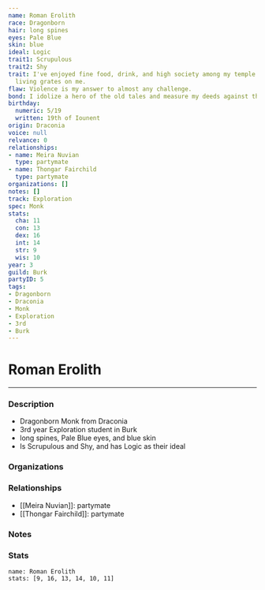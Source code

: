 ```yaml
---
name: Roman Erolith
race: Dragonborn
hair: long spines
eyes: Pale Blue
skin: blue
ideal: Logic
trait1: Scrupulous
trait2: Shy
trait: I've enjoyed fine food, drink, and high society among my temple's elite. Rough
  living grates on me.
flaw: Violence is my answer to almost any challenge.
bond: I idolize a hero of the old tales and measure my deeds against that person's.
birthday:
  numeric: 5/19
  written: 19th of Iounent
origin: Draconia
voice: null
relvance: 0
relationships:
- name: Meira Nuvian
  type: partymate
- name: Thongar Fairchild
  type: partymate
organizations: []
notes: []
track: Exploration
spec: Monk
stats:
  cha: 11
  con: 13
  dex: 16
  int: 14
  str: 9
  wis: 10
year: 3
guild: Burk
partyID: 5
tags:
- Dragonborn
- Draconia
- Monk
- Exploration
- 3rd
- Burk
---
```

# Roman Erolith
---
### Description
- Dragonborn Monk from Draconia
- 3rd year Exploration student in Burk
- long spines, Pale Blue eyes, and blue skin
- Is Scrupulous and Shy, and has Logic as their ideal

### Organizations

### Relationships
- [[Meira Nuvian]]: partymate
- [[Thongar Fairchild]]: partymate

### Notes

### Stats
```statblock
name: Roman Erolith
stats: [9, 16, 13, 14, 10, 11]
```